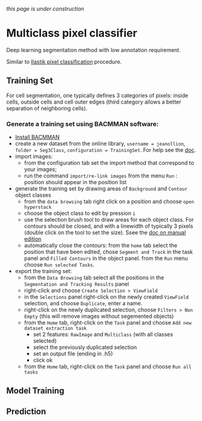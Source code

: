 _this page is under construction_

# Multiclass pixel classifier
Deep learning segmentation method with low annotation requirement.

Similar to [Ilastik pixel classification](https://www.ilastik.org/documentation/pixelclassification/pixelclassification) procedure.

## Training Set
For cell segmentation, one typically defines 3 categories of pixels: inside cells, outside cells and cell outer edges (third category allows a better separation of neighboring cells).

### Generate a training set using BACMMAN software:
- [Install BACMMAN](https://github.com/jeanollion/bacmman/wiki/Installation)
- create a new dataset from the online library, `username = jeanollion`, `folder = Seg3Class`, `configuration = TrainingSet`. For help see the [doc](https://github.com/jeanollion/bacmman/wiki/Online-Configuration-Library#create-dataset-from-the-library).
- import images:
  - from the configuration tab set the import method that correspond to your images;
  - run the command `import/re-link images` from the menu `Run` : position should appear in the position list
- generate the training set by drawing areas of `Background` and `Contour` object classes
  - from the `data browsing` tab right click on a position and choose `open hyperstack`
  - choose the object class to edit by pression `i`
  - use the selection brush tool to draw areas for each object class. For contours should be closed, and with a linewidth of typically 3 pixels (double click on the tool to set the size). Ssee the [doc on manual edition](https://github.com/jeanollion/bacmman/wiki/Data-Curation#creation-1)
  - automatically close the contours: from the `home` tab select the position that have been edited, chose `Segment and Track` in the task panel and `Filled Contours` in the object panel. from the `Run` menu choose `Run selected Tasks`.
- export the training set:
  - from the `Data Browsing` tab select all the positions in the `Segmentation and Tracking Results` panel
  - right-click and choose `Create Selection > ViewField`
  - in the `Selections` panel right-click on the newly created `ViewField` selection, and choose `Duplicate`, enter a name.
  - right-click on the newly duplicated selection, choose `Filters > Non Empty` (this will remove images without segemented objects)
  - from the `Home` tab, right-click on the `Task` panel and choose `Add new dataset extraction task`
    - set 2 features:  `RawImage` and `Multiclass` (with all classes selected)
    - select the previously duplicated selection
    - set an output file (ending in .h5)
    - click ok
  - from the `Home` tab, right-click on the `Task` panel and choose `Run all tasks`

## Model Training

## Prediction
